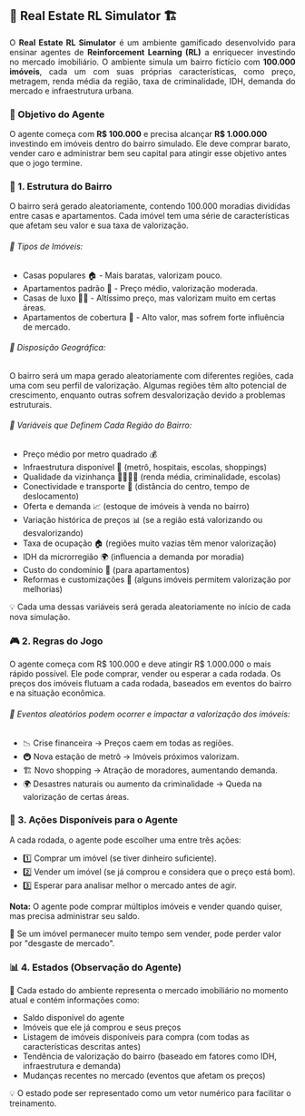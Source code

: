 ## 🏡 Real Estate RL Simulator 🏗️

<div style="text-align: justify;">
O <strong>Real Estate RL Simulator</strong> é um ambiente gamificado desenvolvido para ensinar agentes de <strong>Reinforcement Learning (RL)</strong> a enriquecer investindo no mercado imobiliário. O ambiente simula um bairro fictício com <strong>100.000 imóveis</strong>, cada um com suas próprias características, como preço, metragem, renda média da região, taxa de criminalidade, IDH, demanda do mercado e infraestrutura urbana.
</div>

### 🎯 Objetivo do Agente
O agente começa com **R$ 100.000** e precisa alcançar **R$ 1.000.000** investindo em imóveis dentro do bairro simulado. Ele deve comprar barato, vender caro e administrar bem seu capital para atingir esse objetivo antes que o jogo termine.

### 📍 1. Estrutura do Bairro
O bairro será gerado aleatoriamente, contendo 100.000 moradias divididas entre casas e apartamentos. Cada imóvel tem uma série de características que afetam seu valor e sua taxa de valorização.

###### 📌 Tipos de Imóveis:

- Casas populares 🏠 - Mais baratas, valorizam pouco.
- Apartamentos padrão 🏢 - Preço médio, valorização moderada.
- Casas de luxo 🏡💎 - Altíssimo preço, mas valorizam muito em certas áreas.
- Apartamentos de cobertura 🌇 - Alto valor, mas sofrem forte influência de mercado.

###### 📌 Disposição Geográfica:

O bairro será um mapa gerado aleatoriamente com diferentes regiões, cada uma com seu perfil de valorização.
Algumas regiões têm alto potencial de crescimento, enquanto outras sofrem desvalorização devido a problemas estruturais.

###### 📌 Variáveis que Definem Cada Região do Bairro:

- Preço médio por metro quadrado 💰
- Infraestrutura disponível 🚆 (metrô, hospitais, escolas, shoppings)
- Qualidade da vizinhança 👨‍👩‍👧‍👦 (renda média, criminalidade, escolas)
- Conectividade e transporte 🚌 (distância do centro, tempo de deslocamento)
- Oferta e demanda 📈 (estoque de imóveis à venda no bairro)
- Variação histórica de preços 📊 (se a região está valorizando ou desvalorizando)
- Taxa de ocupação 🏠 (regiões muito vazias têm menor valorização)
- IDH da microrregião 🌍 (influencia a demanda por moradia)
- Custo do condomínio 🏢 (para apartamentos)
- Reformas e customizações 🔨 (alguns imóveis permitem valorização por melhorias)

💡 Cada uma dessas variáveis será gerada aleatoriamente no início de cada nova simulação.


### 🎮 2. Regras do Jogo
O agente começa com R$ 100.000 e deve atingir R$ 1.000.000 o mais rápido possível.
Ele pode comprar, vender ou esperar a cada rodada.
Os preços dos imóveis flutuam a cada rodada, baseados em eventos do bairro e na situação econômica.

###### 📌 Eventos aleatórios podem ocorrer e impactar a valorização dos imóveis:
- 📉 Crise financeira → Preços caem em todas as regiões.
- 🚇 Nova estação de metrô → Imóveis próximos valorizam.
- 🏗 Novo shopping → Atração de moradores, aumentando demanda.
- 🌍 Desastres naturais ou aumento da criminalidade → Queda na valorização de certas áreas.



### 🤖 3. Ações Disponíveis para o Agente
A cada rodada, o agente pode escolher uma entre três ações:

- 1️⃣ Comprar um imóvel (se tiver dinheiro suficiente).
- 2️⃣ Vender um imóvel (se já comprou e considera que o preço está bom).
- 3️⃣ Esperar para analisar melhor o mercado antes de agir.

**Nota:** O agente pode comprar múltiplos imóveis e vender quando quiser, mas precisa administrar seu saldo.

📌 Se um imóvel permanecer muito tempo sem vender, pode perder valor por "desgaste de mercado".


### 📊 4. Estados (Observação do Agente)

📌 Cada estado do ambiente representa o mercado imobiliário no momento atual e contém informações como:

- Saldo disponível do agente
- Imóveis que ele já comprou e seus preços
- Listagem de imóveis disponíveis para compra (com todas as características descritas antes)
- Tendência de valorização do bairro (baseado em fatores como IDH, infraestrutura e demanda)
- Mudanças recentes no mercado (eventos que afetam os preços)

💡 O estado pode ser representado como um vetor numérico para facilitar o treinamento.